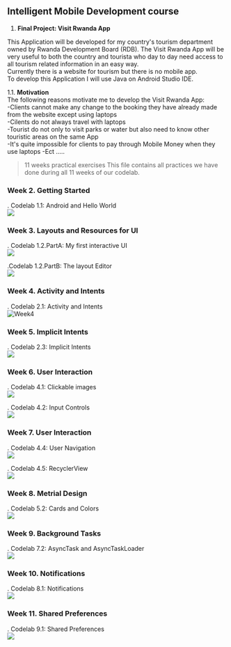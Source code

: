 
## Intelligent Mobile Development course
1. **Final Project: Visit Rwanda App**

This Application will be developed for my country's tourism department owned by Rwanda Development Board (RDB).
The Visit Rwanda App will be very useful to both the country and tourista who day to day need access to all tourism related information in an easy way.<br>
Currently there is a website for tourism but there is no mobile app. <br> To develop this Application I will use Java on Android Studio IDE. <br>

1.1. **Motivation** <br>
The following reasons motivate me to develop the Visit Rwanda App: <br>
-Clients cannot make any change to the booking they have already made from the website except using laptops <br>
-Cilents do not always travel with laptops <br>
-Tourist do not only to visit parks or water but also need to know other touristic areas on the same App <br>
-It's quite impossible for clients to pay through Mobile Money when they use laptops
-Ect .....




> 11 weeks practical exercises
This file contains all practices we have done during all 11 weeks of our codelab.
### Week 2. Getting Started
. Codelab 1.1: Android and Hello World <br>
![](Week2.png)

### Week 3. Layouts and Resources for UI
. Codelab 1.2.PartA: My first interactive UI <br>
![](Week3-Part1.jpg)


.Codelab 1.2.PartB: The layout Editor <br>
![](Week3-Part2.jpg)


### Week 4. Activity and Intents
. Codelab 2.1: Activity and Intents <br>
![Week4](week4.jpg)

### Week 5. Implicit Intents
. Codelab 2.3: Implicit Intents <br>
![](week5.png)

### Week 6. User Interaction
. Codelab 4.1: Clickable images <br>
![](week6-Part1.jpg)

. Codelab 4.2: Input Controls <br>
![](Week6-Part2.jpg)

### Week 7. User Interaction
. Codelab 4.4: User Navigation <br>
![](Week7-Part1.jpg)

. Codelab 4.5: RecyclerView <br>
![](Week7-Part2.png)

### Week 8. Metrial Design
. Codelab 5.2: Cards and Colors <br>
![](Week8.jpg)

### Week 9. Background Tasks
. Codelab 7.2: AsyncTask and AsyncTaskLoader <br>
![](Week9.jpg)

### Week 10. Notifications
. Codelab 8.1: Notifications <br>
![](Week10.jpg)

### Week 11. Shared Preferences
. Codelab 9.1: Shared Preferences <br>
![](Week11.jpg)

